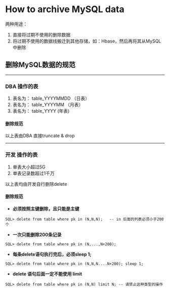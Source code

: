 # How to archive MySQL data

两种用途：

1. 直接将过期不使用的删除数据
2. 将过期不使用的数据线搬迁到其他存储，如：Hbase，然后再将其从MySQL中删除 



## 删除MySQL数据的规范
----

### DBA 操作的表

1. 表名为： table_YYYYMMDD （日表）
2. 表名为： table_YYYYMM	  （月表）
3. 表名为： table_YYYY    (年表)

#### 删除规范

以上表由DBA 直接truncate & drop

---

### 开发 操作的表

1. 单表大小超过5G
2. 单表记录数超过1千万

以上表均由开发自行删除delete

#### 删除规范

* **必须按照主键删除，且只能是主键**

```
SQL> delete from table where pk in (N,N,N);   -- in 后面的列表必须小于200个
```

* **一次只能删除200条记录**

```
SQL> delete from table where pk in (N,...,N+200); 
```


* **每条delete语句执行完后，必须sleep 1;**

```
SQL> delete from table where pk in (N,N,N....N+200); sleep 1;
```


* **delete 语句后面一定不能使用 limit**

```
SQL> delete from table where pk in (N,N) limit N; -- 请禁止这种类型的操作
```

